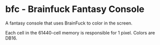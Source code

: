 # bfc - Brainfuck Fantasy Console

A fantasy console that uses BrainFuck to color in the screen.

Each cell in the 61440-cell memory is responsible for 1 pixel. Colors are DB16.
